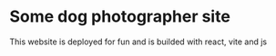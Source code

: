 # Some dog photographer site

This website is deployed for fun and is builded with react, vite and js

